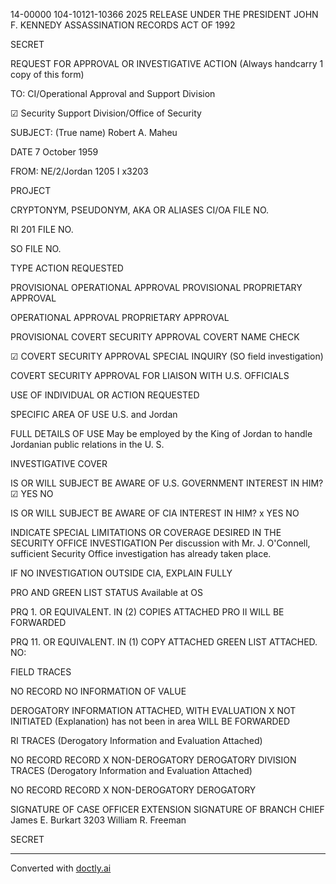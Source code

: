 14-00000
104-10121-10366
2025 RELEASE UNDER THE PRESIDENT JOHN F. KENNEDY ASSASSINATION RECORDS ACT OF 1992

SECRET

REQUEST FOR APPROVAL OR INVESTIGATIVE ACTION
(Always handcarry 1 copy of this form)

TO:
CI/Operational Approval and Support Division


☑ Security Support Division/Office of Security

SUBJECT:
(True name)
Robert A. Maheu

DATE 7 October 1959

FROM: NE/2/Jordan
1205 I x3203

PROJECT

CRYPTONYM, PSEUDONYM, AKA OR ALIASES
CI/OA FILE NO.

RI 201 FILE NO.

SO FILE NO.

TYPE ACTION REQUESTED

PROVISIONAL OPERATIONAL APPROVAL
PROVISIONAL PROPRIETARY APPROVAL

OPERATIONAL APPROVAL
PROPRIETARY APPROVAL

PROVISIONAL COVERT SECURITY APPROVAL
COVERT NAME CHECK

☑ COVERT SECURITY APPROVAL
SPECIAL INQUIRY (SO field investigation)

COVERT SECURITY APPROVAL FOR LIAISON WITH U.S. OFFICIALS

USE OF INDIVIDUAL OR ACTION REQUESTED

SPECIFIC AREA OF USE
U.S. and Jordan

FULL DETAILS OF USE
May be employed by the King of Jordan to handle Jordanian public relations in the U. S.

INVESTIGATIVE COVER

IS OR WILL SUBJECT BE AWARE OF U.S. GOVERNMENT INTEREST IN HIM?
☑ YES NO

IS OR WILL SUBJECT BE AWARE OF CIA INTEREST IN HIM?
x YES NO

INDICATE SPECIAL LIMITATIONS OR COVERAGE DESIRED IN THE SECURITY OFFICE INVESTIGATION
Per discussion with Mr. J. O'Connell, sufficient Security Office investigation has already taken place.

IF NO INVESTIGATION OUTSIDE CIA, EXPLAIN FULLY

PRO AND GREEN LIST STATUS Available at OS

PRQ 1. OR EQUIVALENT. IN (2) COPIES ATTACHED
PRO II WILL BE FORWARDED

PRQ 11. OR EQUIVALENT. IN (1) COPY ATTACHED
GREEN LIST ATTACHED. NO:

FIELD TRACES

NO RECORD
NO INFORMATION OF VALUE

DEROGATORY INFORMATION ATTACHED, WITH EVALUATION
X NOT INITIATED (Explanation) has not been in area
WILL BE FORWARDED

RI TRACES (Derogatory Information and Evaluation Attached)

NO RECORD
RECORD
X NON-DEROGATORY
DEROGATORY
DIVISION TRACES (Derogatory Information and Evaluation Attached)

NO RECORD
RECORD
X NON-DEROGATORY
DEROGATORY

SIGNATURE OF CASE OFFICER
EXTENSION SIGNATURE OF BRANCH CHIEF
James E. Burkart
3203 William R. Freeman

SECRET


---
Converted with [doctly.ai](https://doctly.ai)